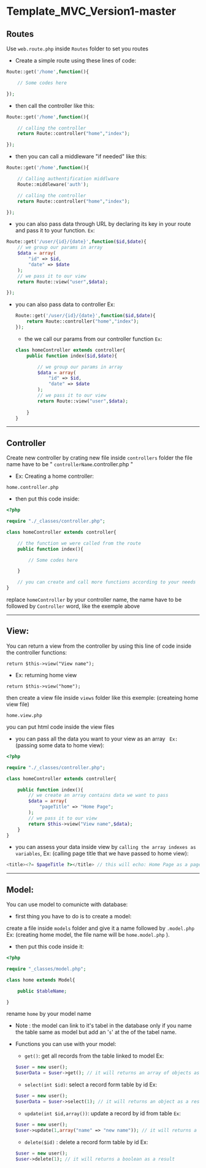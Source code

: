 # Template_MVC_Version1-master

## Routes
Use ```` web.route.php ```` inside ```` Routes ```` folder to set you routes

* Create a simple route using these lines of code:

```php
Route::get('/home',function(){

    // Some codes here

});
```
* then call the controller like this:

```php
Route::get('/home',function(){

    // calling the controller
    return Route::controller("home","index");

});
```
* then you can call a middleware "if needed" like this:

```php
Route::get('/home',function(){

    // Calling authentification middlware
    Route::middleware('auth');

    // calling the controller
    return Route::controller("home","index");

});
```
* you can also pass data through URL by declaring its key in your route and pass it to your function. `` Ex ``:

```php
Route::get('/user/{id}/{date}',function($id,$date){
    // we group our params in array
    $data = array(
        "id" => $id,
        "date" => $date
    );
    // we pass it to our view
    return Route::view("user",$data);

});
```
*  you can also pass data to controller Ex:
    ```php
    Route::get('/user/{id}/{date}',function($id,$date){
        return Route::controller("home","index");
    });
    ``` 
    * the we call our params from our controller function ``Ex``:
    ```php
    class homeController extends controller{
        public function index($id,$date){

            // we group our params in array
            $data = array(
                "id" => $id,
                "date" => $date
            );
            // we pass it to our view
            return Route::view("user",$data);
            
        }
    }
    ```
----
## Controller
Create new controller by crating new file inside ```controllers``` folder the file name have to be " ```controllerName```.controller.php "
* Ex: Creating a home controller:
```
home.controller.php
```
* then put this code inside:
```php
<?php

require "./_classes/controller.php";

class homeController extends controller{

    // the function we were called from the route
    public function index(){

        // Some codes here

    }

    // you can create and call more functions according to your needs 
}

```
replace ``` homeController ``` by your controller name, the name have to be followed by ``` Controller ``` word, like the exemple above

---

## View:
You can return a view from the controller by using this line of code inside the controller functions:
```
return $this->view("View name");
```
* Ex: returning home view
```
return $this->view("home");
```
then create a view file inside ``` views ``` folder like this exemple: (createing home view file)
```
home.view.php
```
you can put html code inside the view files

* you can pass all the data you want to your view as an array `` Ex:`` (passing some data to home view):
```php
<?php

require "./_classes/controller.php";

class homeController extends controller{

    public function index(){
        // we create an array contains data we want to pass
        $data = array(
            "pageTitle" => "Home Page";
        );
        // we pass it to our view
        return $this->view("View name",$data);
    }
}
```
* you can assess your data inside view by ``calling the array indexes as variables``, Ex: (calling page title that we have passed to home view):
```php
<title><?= $pageTitle ?></title> // this will echo: Home Page as a page title
```
---
## Model:
You can use model to comunicte with database:
* first thing you have to do is to  create a model:

create a file inside ``` models ``` folder and give it a name followed by ``` .model.php ``` Ex: (creating home model, the file name will be ``` home.model.php ``` ).
* then put this code inside it:
```php
<?php

require "_classes/model.php";

class home extends Model{

    public $tableName;

}

```
rename ```home``` by your model name

* Note : the model can link to it's tabel in the database only if you name the table same as model but add an '```s```' at the of the tabel name.
* Functions you can use with your model:

    * `` get() ``: get all records from the table linked to model Ex:
    ```php
    $user = new user();
    $userData = $user->get(); // it will returns an array of objects as a result
    ```
    * `` select(int $id) ``: select a record form table by id Ex:
    ```php
    $user = new user();
    $userData = $user->select(1); // it will returns an object as a result
    ```
    * `` update(int $id,array()) ``: update a record by id from table `` Ex ``:
    ```php
    $user = new user();
    $user->update(1,array("name" => "new name")); // it will returns a boolean as a result
    ```
    * `` delete($id) `` :  delete a record form table by id Ex:
    ```php
    $user = new user();
    $user->delete(1); // it will returns a boolean as a result
    ```